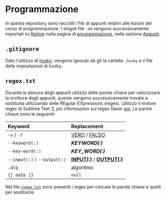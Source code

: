 # Programmazione

In questa repository sono raccolti i file di appunti relativi alle lezioni del
corso di programmazione. I singoli file `.md` vengono successivamente importati
su [Notion](https://www.notion.so/) nella pagina di [programmazione](https://www.notion.so/sravioli/Programmazione-3d138708b64e4b14b13148e9a060841c), nella sezione
[Appunti](https://www.notion.so/sravioli/Programmazione-3d138708b64e4b14b13148e9a060841c#dc1d583844874e4083b71b4db8e53883).

## `.gitignore`

Dato l'utilizzo di [husky](https://github.com/typicode/husky), vengono ignorati da git la cartella `.husky` e
il file delle impostazioni di husky.

## `regex.txt`

Durante la stesura degli appunti utilizzo delle parole chiave per velocizzare la
scrittura degli appunti, queste vengono successivamente trovate e sostituita
utilizzando delle REgular EXpressions (regex). Utilizzo il motore regex di
Sublime Text 3, più informazioni sul regex flavor [qui](https://docs.sublimetext.io/guide/usage/search-and-replace.html#regular-expressions). Le parole chiave
sono le seguenti:

| Keyword                      | Replacement                                        |
| :--------------------------- | :------------------------------------------------- |
| `-v` / `-f`                  | <ins>VERO</ins> / <ins>FALSO</ins>                 |
| `--keyword(:)`               | **_KEYWORD(:)_**                                   |
| `--key-word(:)`              | **_KEY_WORD(:)_**                                  |
| `--input(:)` / `--output(:)` | <ins>**INPUT(:)**</ins> / <ins>**OUTPUT(:)**</ins> |
| `.alg`                       | algoritmo                                          |
| `{[ note ]}`                 | `null`                                             |

Nel file [`regex.txt`](regex.txt) sono presenti i regex per cercare le parole chiave e quelli per sostituirle.

